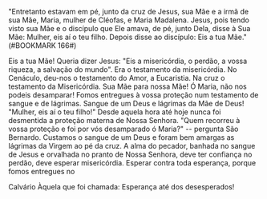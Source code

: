 
"Entretanto estavam em pé, junto da cruz de Jesus, sua Mãe e a irmã de sua Mãe, Maria, mulher de Cléofas, e Maria Madalena. Jesus, pois tendo visto sua Mãe e o discípulo que Ele amava, de pé, junto Dela, disse à Sua Mãe: Mulher, eis aí o teu filho. Depois disse ao discípulo: Eis a tua Mãe."(#BOOKMARK 166#)

Eis a tua Mãe! Queria dizer Jesus: "Eis a misericórdia, o perdão, a vossa riqueza, a salvação do mundo". Era o testamento da misericórdia. No Cenáculo, deu-nos o testamento do Amor, a Eucaristia. Na cruz o testamento da Misericórdia. Sua Mãe para nossa Mãe! Ó Maria, não nos podeis desamparar! Fomos entregues à vossa proteção num testamento de sangue e de lágrimas. Sangue de um Deus e lágrimas da Mãe de Deus! "Mulher, eis aí o teu filho!" Desde aquela hora até hoje nunca foi desmentida a proteção materna de Nossa Senhora. "Quem recorreu à vossa proteção e foi por vós desamparado ó Maria?" -- pergunta São Bernardo. Custamos o sangue de um Deus e foram bem amargas as lágrimas da Virgem ao pé da cruz. A alma do pecador, banhada no sangue de Jesus e orvalhada no pranto de Nossa Senhora, deve ter confiança no perdão, deve esperar misericórdia. Esperar contra toda esperança, porque fomos entregues no

Calvário Àquela que foi chamada: Esperança até dos desesperados!

